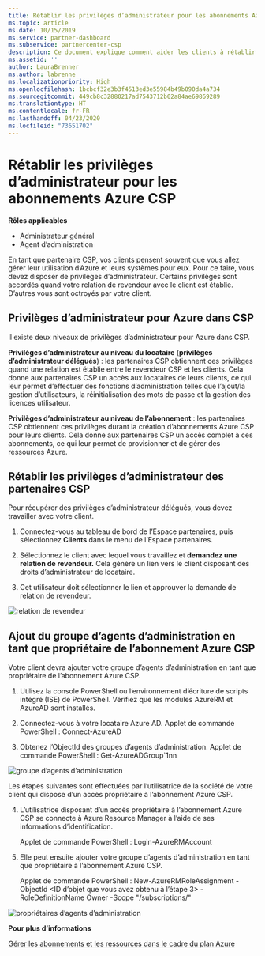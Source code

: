 ```yaml
---
title: Rétablir les privilèges d’administrateur pour les abonnements Azure CSP | Espace partenaires
ms.topic: article
ms.date: 10/15/2019
ms.service: partner-dashboard
ms.subservice: partnercenter-csp
description: Ce document explique comment aider les clients à rétablir les privilèges d’administrateur d’un partenaire
ms.assetid: ''
author: LauraBrenner
ms.author: labrenne
ms.localizationpriority: High
ms.openlocfilehash: 1bcbcf32e3b3f4513ed3e55984b49b090da4a734
ms.sourcegitcommit: 449cb8c32880217ad7543712b02a84ae69869289
ms.translationtype: HT
ms.contentlocale: fr-FR
ms.lasthandoff: 04/23/2020
ms.locfileid: "73651702"
---
```

# <a name="reinstate-admin-privileges-for-azure-csp-subscriptions"></a>Rétablir les privilèges d’administrateur pour les abonnements Azure CSP  

**Rôles applicables**

- Administrateur général
- Agent d’administration

En tant que partenaire CSP, vos clients pensent souvent que vous allez gérer leur utilisation d’Azure et leurs systèmes pour eux. Pour ce faire, vous devez disposer de privilèges d’administrateur. Certains privilèges sont accordés quand votre relation de revendeur avec le client est établie. D’autres vous sont octroyés par votre client.

## <a name="admin-privileges-for-azure-in-csp"></a>Privilèges d’administrateur pour Azure dans CSP 

Il existe deux niveaux de privilèges d’administrateur pour Azure dans CSP. 

**Privilèges d’administrateur au niveau du locataire** (**privilèges d’administrateur délégués**) : les partenaires CSP obtiennent ces privilèges quand une relation est établie entre le revendeur CSP et les clients. Cela donne aux partenaires CSP un accès aux locataires de leurs clients, ce qui leur permet d’effectuer des fonctions d’administration telles que l’ajout/la gestion d’utilisateurs, la réinitialisation des mots de passe et la gestion des licences utilisateur. 

**Privilèges d’administrateur au niveau de l’abonnement** : les partenaires CSP obtiennent ces privilèges durant la création d’abonnements Azure CSP pour leurs clients. Cela donne aux partenaires CSP un accès complet à ces abonnements, ce qui leur permet de provisionner et de gérer des ressources Azure. 


## <a name="reinstate-csp-partners-admin-privileges"></a>Rétablir les privilèges d’administrateur des partenaires CSP

Pour récupérer des privilèges d’administrateur délégués, vous devez travailler avec votre client.
 
 1. Connectez-vous au tableau de bord de l’Espace partenaires, puis sélectionnez **Clients** dans le menu de l’Espace partenaires.

 2. Sélectionnez le client avec lequel vous travaillez et **demandez une relation de revendeur.** Cela génère un lien vers le client disposant des droits d’administrateur de locataire.

 3. Cet utilisateur doit sélectionner le lien et approuver la demande de relation de revendeur.
 
![relation de revendeur](images/azure/revoke4.png)

## <a name="adding-the-admin-agents-group-as-an-owner-for-the-azure-csp-subscription"></a>Ajout du groupe d’agents d’administration en tant que propriétaire de l’abonnement Azure CSP

 Votre client devra ajouter votre groupe d’agents d’administration en tant que propriétaire de l’abonnement Azure CSP.

1. Utilisez la console PowerShell ou l’environnement d’écriture de scripts intégré (ISE) de PowerShell. Vérifiez que les modules AzureRM et AzureAD sont installés. 

2.  Connectez-vous à votre locataire Azure AD.
Applet de commande PowerShell : Connect-AzureAD

3.  Obtenez l’ObjectId des groupes d’agents d’administration.
Applet de commande PowerShell : Get-AzureADGroup`1nn

![groupe d’agents d’administration](images/azure/revoke5.png)

Les étapes suivantes sont effectuées par l’utilisatrice de la société de votre client qui dispose d’un accès propriétaire à l’abonnement Azure CSP.

4. L’utilisatrice disposant d’un accès propriétaire à l’abonnement Azure CSP se connecte à Azure Resource Manager à l’aide de ses informations d’identification.

    Applet de commande PowerShell : Login-AzureRMAccount

5.  Elle peut ensuite ajouter votre groupe d’agents d’administration en tant que propriétaire à l’abonnement Azure CSP.

    Applet de commande PowerShell : New-AzureRMRoleAssignment -ObjectId <ID d’objet que vous avez obtenu à l’étape 3> -RoleDefinitionName Owner -Scope "/subscriptions/<SubscriptionId of CSP subscription>"

![propriétaires d’agents d’administration](images/azure/revoke6.png)    

**Pour plus d’informations**

[Gérer les abonnements et les ressources dans le cadre du plan Azure](azure-plan-manage.md)
